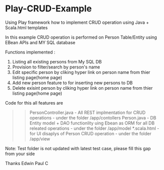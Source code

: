 # Play-CRUD-Example

Using Play framework how to implement CRUD operation using Java + Scala.html templates

In this example CRUD operation is performed on Person Table/Entity using EBean APIs and MY SQL database

Functions implemented :

 1. Listing all existing persons from My SQL DB
 2. Provision to filter/search by person's name
 3. Edit specific person by cliking hyper link on person name from thier listing page(home page)
 4. Add new person feature to for inserting new persons to DB
 5. Delete exisint person by cliking hyper link on person name from thier listing page(home page)
 
Code for this all features are

>> PersonController.java - All REST implmentation for CRUD operations  - under the folder /app/contollers
>> Person.java - DB Entity model + DAO functionlity uing Ebean as ORM for all DB releated operations  - under the folder /app/model
>>  *.scala.html - for UI disaplys of Person CRUD operation - under the folder /app/view


Note: Test folder is not updated with latest test case, please fill this gap from your side


Thanks
Edwin Paul C
